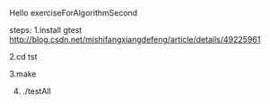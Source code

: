 Hello exerciseForAlgorithmSecond

steps:
1.install gtest
http://blog.csdn.net/mishifangxiangdefeng/article/details/49225961

2.cd tst

3.make

4. ./testAll
